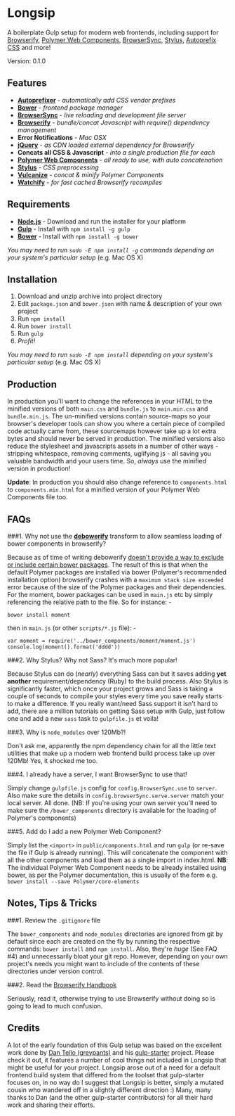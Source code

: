 Longsip
=======

A boilerplate Gulp setup for modern web frontends, including support for [Browserify](http://broswerify.org/), [Polymer Web Components](http://www.polymer-project.org/), [BrowserSync](http://www.browsersync.io/), [Stylus](learnboost.github.io/stylus/), [Autoprefix CSS](https://github.com/ai/autoprefixer) and more!

Version: 0.1.0

Features
--------

* **[Autoprefixer](https://github.com/ai/autoprefixer)** - *automatically add CSS vendor prefixes*
* **[Bower](http://bower.io/)** - *frontend package manager*
* **[BrowserSync](http://www.browsersync.io/)** - *live reloading and development file server*
* **[Browserify](http://browserify.org/)** - *bundle/concat Javascript with require() dependency management*
* **Error Notifications** - *Mac OSX*
* **[jQuery](http://jquery.com/)** - *as CDN loaded external dependency for Browserify*
* **Concats all CSS & Javascript** - *into a single production file for each*
* **[Polymer Web Components](http://www.polymer-project.org/)** - *all ready to use, with auto concatenation*
* **[Stylus](http://learnboost.github.io/stylus/)** - *CSS preprocessing*
* **[Vulcanize](https://github.com/Polymer/vulcanize)** - *concat & minify Polymer Components*
* **[Watchify](https://github.com/substack/watchify)** - *for fast cached Browserify recompiles*

Requirements
------------

* [**Node.js**](http://nodejs.org/) - Download and run the installer for your platform
* [**Gulp**](http://gulpjs.com/) - Install with `npm install -g gulp`
* [**Bower**](http://bower.io/) - Install with `npm install -g bower`

*You may need to run `sudo -E npm install -g` commands depending on your system's particular setup* (e.g. Mac OS X)

Installation
------------

1. Download and unzip archive into project directory
2. Edit `package.json` and `bower.json` with name & description of your own project
3. Run `npm install`
4. Run `bower install`
5. Run `gulp`
6. *Profit!*

*You may need to run `sudo -E npm install` depending on your system's particular setup* (e.g. Mac OS X)

Production
----------

In production you'll want to change the references in your HTML to the minified versions of both `main.css` and `bundle.js` to `main.min.css` and `bundle.min.js`. The un-minified versions contain source-maps so your browser's developer tools can show you where a certain piece of compiled code actually came from, these sourcemaps however take up a lot extra bytes and should never be served in production. The minified versions also reduce the stylesheet and javascripts assets in a number of other ways - stripping whitespace, removing comments, uglifying js - all saving you valuable bandwidth and your users time. So, *always* use the minified version in production!

**Update**: In production you should also change reference to `components.html` to `components.min.html` for a minified version of your Polymer Web Components file too.

FAQs
----

###1. Why not use the **[debowerify](https://www.npmjs.org/package/debowerify)** transform to allow seamless loading of bower components in browserify?

Because as of time of writing debowerify [doesn't provide a way to exclude or include certain bower packages](https://github.com/eugeneware/debowerify/issues/37). The result of this is that when the default Polymer packages are installed via bower (Polymer's recommended installation option) browserify crashes with a `maximum stack size exceeded` error because of the size of the Polymer packages and their dependencies. For the moment, bower packages can be used in `main.js` etc by simply referencing the relative path to the file. So for instance: -

    bower install moment

then in `main.js` (or other `scripts/*.js` file): -

    var moment = require('../bower_components/moment/moment.js')
    console.log(moment().format('dddd'))

###2. Why Stylus? Why not Sass? It's much more popular!

Because Stylus can do (*nearly*) everything Sass can but it saves adding **yet another** requirement/dependency (Ruby) to the build process. Also Stylus is significantly faster, which once your project grows and Sass is taking a couple of seconds to compile your styles every time you save really starts to make a difference. If you really want/need Sass support it isn't hard to add, there are a million tutorials on getting Sass setup with Gulp, just follow one and add a new `sass` task to  `gulpfile.js` et voila!

###3. Why is `node_modules` over 120Mb?!

Don't ask me, apparently the npm dependency chain for all the little text utilities that make up a modern web frontend build process take up over 120Mb! Yes, it shocked me too.

###4. I already have a server, I want BrowserSync to use that!

Simply change `gulpfile.js` config for `config.BrowserSync.use` to `server`. Also make sure the details in `config.browserSync.serve.server` match your local server. All done. (NB: If you're using your own server you'll need to make sure the `/bower_components` directory is available for the loading of Polymer's components)

###5. Add do I add a new Polymer Web Component?

Simply list the `<import>` in `public/components.html` and run `gulp` (or re-save the file if Gulp is already running). This will concatenate the component with all the other components and load them as a single import in index.html. **NB**: The individual Polymer Web Component needs to be already installed using bower, as per the Polymer documentation, this is usually of the form e.g. `bower install --save Polymer/core-elements`

Notes, Tips & Tricks
--------------------

###1. Review the `.gitignore` file

The `bower_components` and `node_modules` directories are ignored from git by default since each are created on the fly by running the respective commands: `bower install` and `npm install`. Also, they're *huge* (See FAQ #4) and unnecessarily bloat your git repo. However, depending on your own project's needs you might want to include of the contents of these directories under version control.

###2. Read the [Browserify Handbook](https://github.com/substack/browserify-handbook)

Seriously, read it, otherwise trying to use Browserify without doing so is going to lead to much confusion.

Credits
-------

A lot of the early foundation of this Gulp setup was based on the excellent work done by [Dan Tello (greypants)](http://github.com/greypants) and his [gulp-starter](https://github.com/greypants/gulp-starter) project. Please check it out, it features a number of cool things not included in Longsip that might be useful for your project. Longsip arose out of a need for a default frontend build system that differed from the toolset that gulp-starter focuses on, in no way do I suggest that Longsip is better, simply a mutated cousin who wandered off in a slightly different direction :) Many, many thanks to Dan (and the other gulp-starter contributors) for all their hard work and sharing their efforts.
